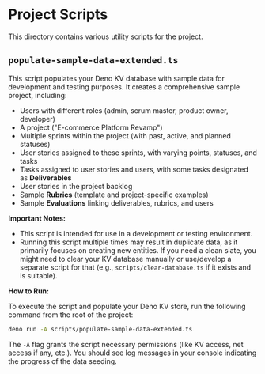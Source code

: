 # Project Scripts

This directory contains various utility scripts for the project.

## `populate-sample-data-extended.ts`

This script populates your Deno KV database with sample data for development and testing purposes. It creates a comprehensive sample project, including:

*   Users with different roles (admin, scrum master, product owner, developer)
*   A project ("E-commerce Platform Revamp")
*   Multiple sprints within the project (with past, active, and planned statuses)
*   User stories assigned to these sprints, with varying points, statuses, and tasks
*   Tasks assigned to user stories and users, with some tasks designated as **Deliverables**
*   User stories in the project backlog
*   Sample **Rubrics** (template and project-specific examples)
*   Sample **Evaluations** linking deliverables, rubrics, and users

**Important Notes:**

*   This script is intended for use in a development or testing environment.
*   Running this script multiple times may result in duplicate data, as it primarily focuses on creating new entities. If you need a clean slate, you might need to clear your KV database manually or use/develop a separate script for that (e.g., `scripts/clear-database.ts` if it exists and is suitable).

**How to Run:**

To execute the script and populate your Deno KV store, run the following command from the root of the project:

```sh
deno run -A scripts/populate-sample-data-extended.ts
```

The `-A` flag grants the script necessary permissions (like KV access, net access if any, etc.). You should see log messages in your console indicating the progress of the data seeding.
